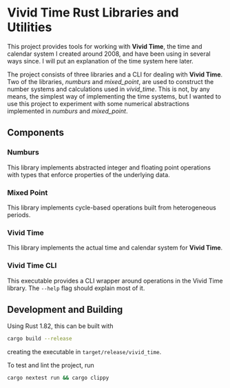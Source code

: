 # Vivid Time Rust Libraries and Utilities

This project provides tools for working with **Vivid Time**, the time and calendar system I created around 2008, and have been using in several ways since. I will put an explanation of the time system here later.

The project consists of three libraries and a CLI for dealing with **Vivid Time**. Two of the libraries, *numburs* and *mixed_point*, are used to construct the number systems and calculations used in *vivid_time*. This is not, by any means, the simplest way of implementing the time systems, but I wanted to use this project to experiment with some numerical abstractions implemented in *numburs* and *mixed_point*.

## Components

### Numburs

This library implements abstracted integer and floating point operations with types that enforce properties of the underlying data.

### Mixed Point

This library implements cycle-based operations built from heterogeneous periods.

### Vivid Time

This library implements the actual time and calendar system for **Vivid Time**.

### Vivid Time CLI

This executable provides a CLI wrapper around operations in the Vivid Time library. The `--help` flag should explain most of it.

## Development and Building

Using Rust 1.82, this can be built with

```bash
cargo build --release
```
creating the executable in `target/release/vivid_time`.

To test and lint the project, run
```bash
cargo nextest run && cargo clippy
```

